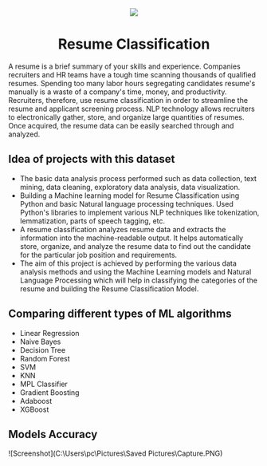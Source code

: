 <div align="center">
    <a>
    <img src="https://www.thedigitalgroup.com/products/digital-resume-parser/assets/img/laptop-analytics.png">
    </a>
    <h1>Resume Classification</h1>
</div>


<p>A resume is a brief summary of your skills and experience. Companies recruiters and HR teams have a tough time scanning thousands of qualified resumes. Spending too many labor hours segregating candidates resume's manually is a waste of a company's time, money, and productivity. Recruiters, therefore, use resume classification in order to streamline the resume and applicant screening process. NLP technology allows recruiters to electronically gather, store, and organize large quantities of resumes. Once acquired, the resume data can be easily searched through and analyzed.
</p>


## Idea of projects with this dataset

* The basic data analysis process performed such as data collection, text mining, data cleaning, exploratory data analysis, data visualization.
* Building a Machine learning model for Resume Classification using Python and basic Natural language processing techniques.
Used Python's libraries to implement various NLP techniques like tokenization, lemmatization, parts of speech tagging, etc.
* A resume classification analyzes resume data and extracts the information into the machine-readable output. It helps automatically store, organize, and analyze the resume data to find out the candidate for the particular job position and requirements.
* The aim of this project is achieved by performing the various data analysis methods and using the Machine Learning models and Natural Language Processing which will help in classifying the categories of the resume and building the Resume Classification Model.


## Comparing different types of ML algorithms

* Linear Regression
* Naive Bayes
* Decision Tree
* Random Forest
* SVM
* KNN
* MPL Classifier
* Gradient Boosting
* Adaboost
* XGBoost


## Models Accuracy
![Screenshot](C:\\Users\pc\Pictures\Saved Pictures\Capture.PNG)

